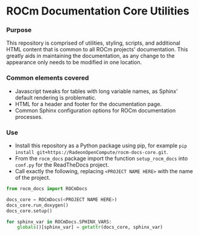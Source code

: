 # ROCm Documentation Core Utilities

### Purpose
This repository is comprised of utilities, styling, scripts, and additional HTML content that is common to all ROCm projects' documentation. This greatly aids in maintaining the documentation, as any change to the appearance only needs to be modified in one location.

### Common elements covered
- Javascript tweaks for tables with long variable names, as Sphinx' default rendering is problematic.
- HTML for a header and footer for the documentation page.
- Common Sphinx configuration options for ROCm documentation processes.

### Use
- Install this repository as a Python package using pip, for example `pip install git+https://RadeonOpenCompute/rocm-docs-core.git`.
- From the `rocm_docs` package import the function `setup_rocm_docs` into `conf.py` for the ReadTheDocs project.
- Call exactly the following, replacing `<PROJECT NAME HERE>` with the name of the project.
```python
from rocm_docs import ROCmDocs

docs_core = ROCmDocs(<PROJECT NAME HERE>)
docs_core.run_doxygen()
docs_core.setup()

for sphinx_var in ROCmDocs.SPHINX_VARS:
    globals()[sphinx_var] = getattr(docs_core, sphinx_var)
```
